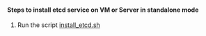 #### Steps to install etcd service on VM or Server in standalone mode
1. Run the script [install_etcd.sh](https://github.com/urao/docker-k8s-project/blob/master/multi_host_docker_etcd_portainer/etcd_host/install_etcd.sh)
